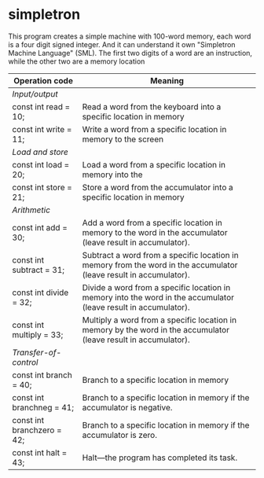 # simpletron

This program creates a simple machine with 100-word memory, each word is a four digit signed integer. And it can understand it own 
"Simpletron Machine Language" (SML). The first two digits of a word are an instruction, while the other two are a memory location


| Operation code	| Meaning |
|---|---|
| *Input/output* |	|
| const int read = 10; | Read a word from the keyboard into a specific location in memory |
| const int write = 11;	| Write a word from a specific location in memory to the screen |
| *Load and store* | 	|
| const int load = 20;| Load a word from a specific location in memory into the |accumulator.
| const int store = 21;	| Store a word from the accumulator into a specific location in memory |
| *Arithmetic* | |
| const int add = 30;	| Add a word from a specific location in memory to the word in the accumulator (leave result in accumulator). |
| const int subtract = 31; | Subtract a word from a specific location in memory from the word in the accumulator (leave result in accumulator). |
| const int divide = 32; | Divide a word from a specific location in memory into the word in the accumulator (leave result in accumulator). |
| const int multiply = 33; | Multiply a word from a specific location in memory by the word in the accumulator (leave result in accumulator). |
| *Transfer-of-control* | |	
| const int branch = 40; | Branch to a specific location in memory |
| const int branchneg = 41; | Branch to a specific location in memory if the accumulator is negative. |
| const int branchzero = 42; | Branch to a specific location in memory if the accumulator is zero. |
| const int halt = 43; | Halt—the program has completed its task. |
